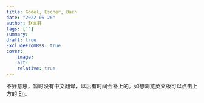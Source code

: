 ```yaml
---
title: Gödel, Escher, Bach
date: "2022-05-26"
author: 赵文轩
tags: ['']
summary: 
draft: true
ExcludeFromRss: true
cover:
    image: 
    alt: 
    relative: true
---
```

不好意思，暂时没有中文翻译，以后有时间会补上的。如想浏览英文版可以点击上方的 <ins>En</ins>。